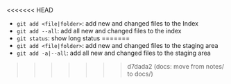 <<<<<<< HEAD
* `git add <file|folder>`: add new and changed files to the Index
* `git add --all`: add all new and changed files to the index
* `git status`: show long status
=======
* `git add <file|folder>`: add new and changed files to the staging area
* `git add -a|--all`: add all new and changed files to the staging area
>>>>>>> d7dada2 (docs: move from notes/ to docs/)
